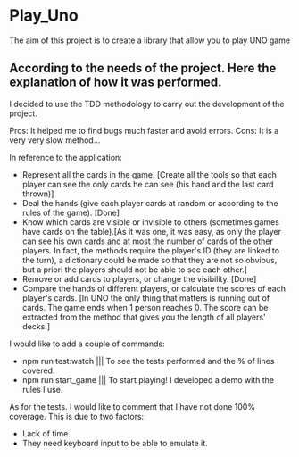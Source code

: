 # Play_Uno
The aim of this project is to create a library that allow you to play UNO game

According to the needs of the project. Here the explanation of how it was performed.
------------------------------------------------------------------
I decided to use the TDD methodology to carry out the development of the project.

Pros: It helped me to find bugs much faster and avoid errors.
Cons: It is a very very slow method...

In reference to the application: 
- Represent all the cards in the game. [Create all the tools so that each player can see the only cards he can see (his hand and the last card thrown)]
- Deal the hands (give each player cards at random or according to the rules of the game). [Done]
- Know which cards are visible or invisible to others (sometimes games have cards on the table).[As it was one, it was easy, as only the player can see his own cards and at most the number of cards of the other players. In fact, the methods require the player's ID (they are linked to the turn), a dictionary could be made so that they are not so obvious, but a priori the players should not be able to see each other.]
- Remove or add cards to players, or change the visibility. [Done]
- Compare the hands of different players, or calculate the scores of each player's cards. [In UNO the only thing that matters is running out of cards. The game ends when 1 person reaches 0. The score can be extracted from the method that gives you the length of all players' decks.]

I would like to add a couple of commands:
- npm run test:watch ||| To see the tests performed and the % of lines covered.
- npm run start_game ||| To start playing! I developed a demo with the rules I use.

As for the tests. I would like to comment that I have not done 100% coverage. This is due to two factors:
- Lack of time.
- They need keyboard input to be able to emulate it.